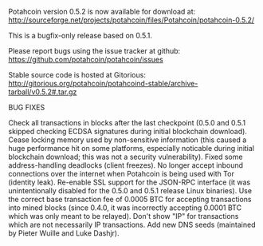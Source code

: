 Potahcoin version 0.5.2 is now available for download at:
http://sourceforge.net/projects/potahcoin/files/Potahcoin/potahcoin-0.5.2/

This is a bugfix-only release based on 0.5.1.

Please report bugs using the issue tracker at github:
https://github.com/potahcoin/potahcoin/issues

Stable source code is hosted at Gitorious:
http://gitorious.org/potahcoin/potahcoind-stable/archive-tarball/v0.5.2#.tar.gz

BUG FIXES

Check all transactions in blocks after the last checkpoint (0.5.0 and 0.5.1 skipped checking ECDSA signatures during initial blockchain download).
Cease locking memory used by non-sensitive information (this caused a huge performance hit on some platforms, especially noticable during initial blockchain download; this was
not a security vulnerability).
Fixed some address-handling deadlocks (client freezes).
No longer accept inbound connections over the internet when Potahcoin is being used with Tor (identity leak).
Re-enable SSL support for the JSON-RPC interface (it was unintentionally disabled for the 0.5.0 and 0.5.1 release Linux binaries).
Use the correct base transaction fee of 0.0005 BTC for accepting transactions into mined blocks (since 0.4.0, it was incorrectly accepting 0.0001 BTC which was only meant to be relayed).
Don't show "IP" for transactions which are not necessarily IP transactions.
Add new DNS seeds (maintained by Pieter Wuille and Luke Dashjr).
